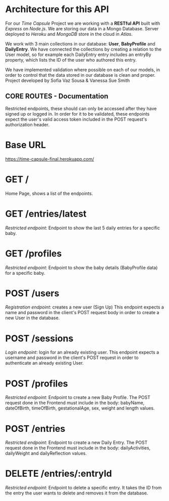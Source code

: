 # Architecture for this API

For our _Time Capsule_ Project we are working with a __RESTful API__ built with _Express_ on _Node.js_. We are storing our data in a Mongo Database.
Server deployed to _Heroku_ and _MongoDB_ store in the cloud in _Atlas_.

We work with 3 main collections in our database: __User__, __BabyProfile__ and __DailyEntry__.
We have connected the collections by creating a relation to the User model, so for example each DailyEntry entry includes an entryBy property, which lists
the ID of the user who authored this entry.

We have implemented validation where possible on each of our models, in order to control that the data stored in our database is clean and proper.
Project developed by Sofia Vaz Sousa & Vanessa Sue Smith

## CORE ROUTES - Documentation
Restricted endpoints, these should can only be accessed after they have signed up or logged in. In order for it to be validated, these endpoints expect the user's valid access token included in the POST request's authorization header.
# Base URL
https://time-capsule-final.herokuapp.com/
# GET /
Home Page, shows a list of the endpoints.

# GET /entries/latest
_Restricted endpoint_: Endpoint to show the last 5 daily entries for a specific baby.

# GET /profiles
_Restricted endpoint_: Endpoint to show the baby details (BabyProfile data) for a specific baby.

# POST /users
_Registration endpoint_: creates a new user (Sign Up) This endpoint expects a name and password in the client's POST request body in order to create a new User in the database.

# POST /sessions
_Login endpoint_: login for an already existing user. This endpoint expects a username and password in the client's POST request in order to authenticate an already existing User.

# POST /profiles
_Restricted endpoint_: Endpoint to create a new Baby Profile.
The POST request done in the Frontend must include in the body: babyName, dateOfBirth, timeOfBirth, gestationalAge, sex, weight and length values.

# POST /entries
_Restricted endpoint_: Endpoint to create a new Daily Entry.
The POST request done in the Frontend must include in the body: dailyActivities, dailyWeight and dailyReflection values.

# DELETE /entries/:entryId
_Restricted endpoint_: Endpoint to delete a specific entry.
It takes the ID from the entry the user wants to delete and removes it from the database.

